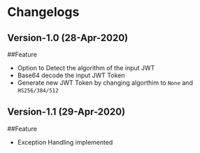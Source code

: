 # Changelogs
## Version-1.0 (28-Apr-2020)
##Feature
- Option to Detect the algorithm of the input JWT
- Base64 decode the input JWT Token
- Generate new JWT Token by changing algorthim to `None` and `HS256/384/512`

## Version-1.1 (29-Apr-2020)
##Feature
- Exception Handling implemented
